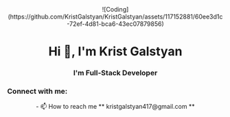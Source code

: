 
<div align='center'>
 ![Coding](https://github.com/KristGalstyan/KristGalstyan/assets/117152881/60ee3d1c-72ef-4d81-bca6-43ec07879856)
</div>
<h1 align="center">Hi 👋, I'm Krist Galstyan</h1>
<h3 align="center">I'm Full-Stack Developer</h3>

<h3 align="left">Connect with me:</h3>
<p align="center">
- 📫 How to reach me 
  **
  kristgalstyan417@gmail.com
  **
</p>

